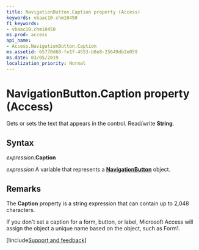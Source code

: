 ```yaml
---
title: NavigationButton.Caption property (Access)
keywords: vbaac10.chm10450
f1_keywords:
- vbaac10.chm10450
ms.prod: access
api_name:
- Access.NavigationButton.Caption
ms.assetid: 65770d68-fe1f-4553-b8e8-25649db2e059
ms.date: 03/05/2019
localization_priority: Normal
---
```



# NavigationButton.Caption property (Access)

Gets or sets the text that appears in the control. Read/write **String**.


## Syntax

_expression_.**Caption**

_expression_ A variable that represents a **[NavigationButton](Access.NavigationButton.md)** object.


## Remarks

The **Caption** property is a string expression that can contain up to 2,048 characters.

If you don't set a caption for a form, button, or label, Microsoft Access will assign the object a unique name based on the object, such as Form1.



[!include[Support and feedback](~/includes/feedback-boilerplate.md)]